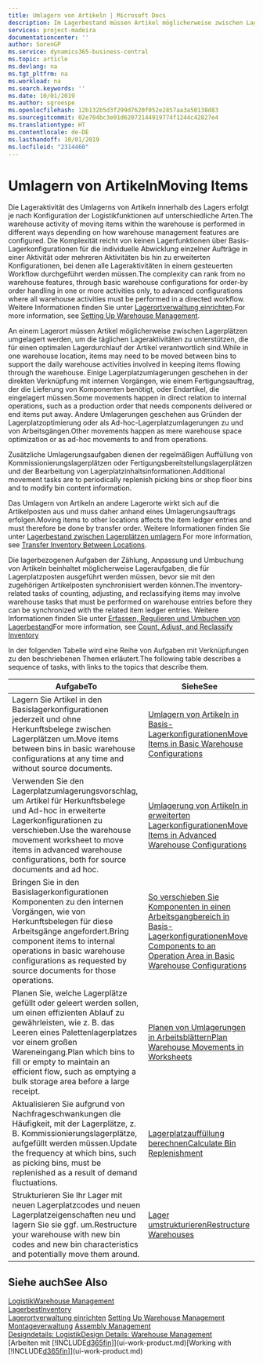 ```yaml
---
title: Umlagern von Artikeln | Microsoft Docs
description: Im Lagerbestand müssen Artikel möglicherweise zwischen Lagerplätzen umgelagert werden, um die täglichen Lageraktivitäten zu unterstützen, die für einen optimalen Lagerdurchlauf der Artikel verantwortlich sind. Einige Lagerplatzumlagerungen geschehen in der direkten Verknüpfung mit internen Vorgängen, wie einem Fertigungsauftrag, der die Lieferung von Komponenten benötigt, oder Endartikel, die eingelagert müssen. Andere Umlagerungen geschehen aus Gründen der Lagerplatzoptimierung oder als Ad-hoc-Lagerplatzumlagerungen zu und von Arbeitsgängen.
services: project-madeira
documentationcenter: ''
author: SorenGP
ms.service: dynamics365-business-central
ms.topic: article
ms.devlang: na
ms.tgt_pltfrm: na
ms.workload: na
ms.search.keywords: ''
ms.date: 10/01/2019
ms.author: sgroespe
ms.openlocfilehash: 12b132b5d3f299d7620f052e2857aa3a50138d83
ms.sourcegitcommit: 02e704bc3e01d62072144919774f1244c42827e4
ms.translationtype: HT
ms.contentlocale: de-DE
ms.lasthandoff: 10/01/2019
ms.locfileid: "2314460"
---
```

# <a name="moving-items"></a><span data-ttu-id="5fc1b-105">Umlagern von Artikeln</span><span class="sxs-lookup"><span data-stu-id="5fc1b-105">Moving Items</span></span>
<span data-ttu-id="5fc1b-106">Die Lageraktivität des Umlagerns von Artikeln innerhalb des Lagers erfolgt je nach Konfiguration der Logistikfunktionen auf unterschiedliche Arten.</span><span class="sxs-lookup"><span data-stu-id="5fc1b-106">The warehouse activity of moving items within the warehouse is performed in different ways depending on how warehouse management features are configured.</span></span> <span data-ttu-id="5fc1b-107">Die Komplexität reicht von keinen Lagerfunktionen über Basis-Lagerkonfigurationen für die individuelle Abwicklung einzelner Aufträge in einer Aktivität oder mehreren Aktivitäten bis hin zu erweiterten Konfigurationen, bei denen alle Lageraktivitäten in einem gesteuerten Workflow durchgeführt werden müssen.</span><span class="sxs-lookup"><span data-stu-id="5fc1b-107">The complexity can rank from no warehouse features, through basic warehouse configurations for order-by order handling in one or more activities only, to advanced configurations where all warehouse activities must be performed in a directed workflow.</span></span> <span data-ttu-id="5fc1b-108">Weitere Informationen finden Sie unter [Lagerortverwaltung einrichten](warehouse-setup-warehouse.md).</span><span class="sxs-lookup"><span data-stu-id="5fc1b-108">For more information, see [Setting Up Warehouse Management](warehouse-setup-warehouse.md).</span></span>

<span data-ttu-id="5fc1b-109">An einem Lagerort müssen Artikel möglicherweise zwischen Lagerplätzen umgelagert werden, um die täglichen Lageraktivitäten zu unterstützen, die für einen optimalen Lagerdurchlauf der Artikel verantwortlich sind.</span><span class="sxs-lookup"><span data-stu-id="5fc1b-109">While in one warehouse location, items may need to be moved between bins to support the daily warehouse activities involved in keeping items flowing through the warehouse.</span></span> <span data-ttu-id="5fc1b-110">Einige Lagerplatzumlagerungen geschehen in der direkten Verknüpfung mit internen Vorgängen, wie einem Fertigungsauftrag, der die Lieferung von Komponenten benötigt, oder Endartikel, die eingelagert müssen.</span><span class="sxs-lookup"><span data-stu-id="5fc1b-110">Some movements happen in direct relation to internal operations, such as a production order that needs components delivered or end items put away.</span></span> <span data-ttu-id="5fc1b-111">Andere Umlagerungen geschehen aus Gründen der Lagerplatzoptimierung oder als Ad-hoc-Lagerplatzumlagerungen zu und von Arbeitsgängen.</span><span class="sxs-lookup"><span data-stu-id="5fc1b-111">Other movements happen as mere warehouse space optimization or as ad-hoc movements to and from operations.</span></span>

<span data-ttu-id="5fc1b-112">Zusätzliche Umlagerungsaufgaben dienen der regelmäßigen Auffüllung von Kommissionierungslagerplätzen oder Fertigungsbereitstellungslagerplätzen und der Bearbeitung von Lagerplatzinhaltsinformationen.</span><span class="sxs-lookup"><span data-stu-id="5fc1b-112">Additional movement tasks are to periodically replenish picking bins or shop floor bins and to modify bin content information.</span></span>

<span data-ttu-id="5fc1b-113">Das Umlagern von Artikeln an andere Lagerorte wirkt sich auf die Artikelposten aus und muss daher anhand eines Umlagerungsauftrags erfolgen.</span><span class="sxs-lookup"><span data-stu-id="5fc1b-113">Moving items to other locations affects the item ledger entries and must therefore be done by transfer order.</span></span> <span data-ttu-id="5fc1b-114">Weitere Informationen finden Sie unter [Lagerbestand zwischen Lagerplätzen umlagern](inventory-how-transfer-between-locations.md).</span><span class="sxs-lookup"><span data-stu-id="5fc1b-114">For more information, see [Transfer Inventory Between Locations](inventory-how-transfer-between-locations.md).</span></span>  

<span data-ttu-id="5fc1b-115">Die lagerbezogenen Aufgaben der Zählung, Anpassung und Umbuchung von Artikeln beinhaltet möglicherweise Lageraufgaben, die für Lagerplatzposten ausgeführt werden müssen, bevor sie mit den zugehörigen Artikelposten synchronisiert werden können.</span><span class="sxs-lookup"><span data-stu-id="5fc1b-115">The inventory-related tasks of counting, adjusting, and reclassifying items may involve warehouse tasks that must be performed on warehouse entries before they can be synchronized with the related item ledger entries.</span></span> <span data-ttu-id="5fc1b-116">Weitere Informationen finden Sie unter [Erfassen, Regulieren und Umbuchen von Lagerbestand](inventory-how-count-adjust-reclassify.md)</span><span class="sxs-lookup"><span data-stu-id="5fc1b-116">For more information, see [Count, Adjust, and Reclassify Inventory](inventory-how-count-adjust-reclassify.md)</span></span>  

 <span data-ttu-id="5fc1b-117">In der folgenden Tabelle wird eine Reihe von Aufgaben mit Verknüpfungen zu den beschriebenen Themen erläutert.</span><span class="sxs-lookup"><span data-stu-id="5fc1b-117">The following table describes a sequence of tasks, with links to the topics that describe them.</span></span>   

|<span data-ttu-id="5fc1b-118">**Aufgabe**</span><span class="sxs-lookup"><span data-stu-id="5fc1b-118">**To**</span></span>|<span data-ttu-id="5fc1b-119">**Siehe**</span><span class="sxs-lookup"><span data-stu-id="5fc1b-119">**See**</span></span>|  
|------------|-------------|  
|<span data-ttu-id="5fc1b-120">Lagern Sie Artikel in den Basislagerkonfigurationen jederzeit und ohne Herkunftsbelege zwischen Lagerplätzen um.</span><span class="sxs-lookup"><span data-stu-id="5fc1b-120">Move items between bins in basic warehouse configurations at any time and without source documents.</span></span>|[<span data-ttu-id="5fc1b-121">Umlagern von Artikeln in Basis-Lagerkonfigurationen</span><span class="sxs-lookup"><span data-stu-id="5fc1b-121">Move Items in Basic Warehouse Configurations</span></span>](warehouse-how-to-move-items-ad-hoc-in-basic-warehousing.md)|
|<span data-ttu-id="5fc1b-122">Verwenden Sie den Lagerplatzumlagerungsvorschlag, um Artikel für Herkunftsbelege und Ad-hoc in erweiterte Lagerkonfigurationen zu verschieben.</span><span class="sxs-lookup"><span data-stu-id="5fc1b-122">Use the warehouse movement worksheet to move items in advanced warehouse configurations, both for source documents and ad hoc.</span></span>|[<span data-ttu-id="5fc1b-123">Umlagerung von Artikeln in erweiterten Lagerkonfigurationen</span><span class="sxs-lookup"><span data-stu-id="5fc1b-123">Move Items in Advanced Warehouse Configurations</span></span>](warehouse-how-to-move-items-in-advanced-warehousing.md)|  
|<span data-ttu-id="5fc1b-124">Bringen Sie in den Basislagerkonfigurationen Komponenten zu den internen Vorgängen, wie von Herkunftsbelegen für diese Arbeitsgänge angefordert.</span><span class="sxs-lookup"><span data-stu-id="5fc1b-124">Bring component items to internal operations in basic warehouse configurations as requested by source documents for those operations.</span></span>|[<span data-ttu-id="5fc1b-125">So verschieben Sie Komponenten in einen Arbeitsgangbereich in Basis-Lagerkonfigurationen</span><span class="sxs-lookup"><span data-stu-id="5fc1b-125">Move Components to an Operation Area in Basic Warehouse Configurations</span></span>](warehouse-how-to-move-components-to-an-operation-area-in-basic-warehousing.md)|
|<span data-ttu-id="5fc1b-126">Planen Sie, welche Lagerplätze gefüllt oder geleert werden sollen, um einen effizienten Ablauf zu gewährleisten, wie z. B. das Leeren eines Palettenlagerplatzes vor einem großen Wareneingang.</span><span class="sxs-lookup"><span data-stu-id="5fc1b-126">Plan which bins to fill or empty to maintain an efficient flow, such as emptying a bulk storage area before a large receipt.</span></span>|[<span data-ttu-id="5fc1b-127">Planen von Umlagerungen in Arbeitsblättern</span><span class="sxs-lookup"><span data-stu-id="5fc1b-127">Plan Warehouse Movements in Worksheets</span></span>](warehouse-how-to-plan-warehouse-movements-in-worksheets.md)|
|<span data-ttu-id="5fc1b-128">Aktualisieren Sie aufgrund von Nachfrageschwankungen die Häufigkeit, mit der Lagerplätze, z. B. Kommissionierungslagerplätze, aufgefüllt werden müssen.</span><span class="sxs-lookup"><span data-stu-id="5fc1b-128">Update the frequency at which bins, such as picking bins, must be replenished as a result of demand fluctuations.</span></span>|[<span data-ttu-id="5fc1b-129">Lagerplatzauffüllung berechnen</span><span class="sxs-lookup"><span data-stu-id="5fc1b-129">Calculate Bin Replenishment</span></span>](warehouse-how-to-calculate-bin-replenishment.md)|
|<span data-ttu-id="5fc1b-130">Strukturieren Sie Ihr Lager mit neuen Lagerplatzcodes und neuen Lagerplatzeigenschaften neu und lagern Sie sie ggf. um.</span><span class="sxs-lookup"><span data-stu-id="5fc1b-130">Restructure your warehouse with new bin codes and new bin characteristics and potentially move them around.</span></span>|[<span data-ttu-id="5fc1b-131">Lager umstrukturieren</span><span class="sxs-lookup"><span data-stu-id="5fc1b-131">Restructure Warehouses</span></span>](warehouse-how-to-restructure-warehouses.md)|  

## <a name="see-also"></a><span data-ttu-id="5fc1b-132">Siehe auch</span><span class="sxs-lookup"><span data-stu-id="5fc1b-132">See Also</span></span>  
[<span data-ttu-id="5fc1b-133">Logistik</span><span class="sxs-lookup"><span data-stu-id="5fc1b-133">Warehouse Management</span></span>](warehouse-manage-warehouse.md)  
[<span data-ttu-id="5fc1b-134">Lagerbest</span><span class="sxs-lookup"><span data-stu-id="5fc1b-134">Inventory</span></span>](inventory-manage-inventory.md)  
<span data-ttu-id="5fc1b-135">[Lagerortverwaltung einrichten](warehouse-setup-warehouse.md)   </span><span class="sxs-lookup"><span data-stu-id="5fc1b-135">[Setting Up Warehouse Management](warehouse-setup-warehouse.md)   </span></span>  
<span data-ttu-id="5fc1b-136">[Montageverwaltung](assembly-assemble-items.md)  </span><span class="sxs-lookup"><span data-stu-id="5fc1b-136">[Assembly Management](assembly-assemble-items.md)  </span></span>  
[<span data-ttu-id="5fc1b-137">Designdetails: Logistik</span><span class="sxs-lookup"><span data-stu-id="5fc1b-137">Design Details: Warehouse Management</span></span>](design-details-warehouse-management.md)  
<span data-ttu-id="5fc1b-138">[Arbeiten mit [!INCLUDE[d365fin](includes/d365fin_md.md)]](ui-work-product.md)</span><span class="sxs-lookup"><span data-stu-id="5fc1b-138">[Working with [!INCLUDE[d365fin](includes/d365fin_md.md)]](ui-work-product.md)</span></span>
